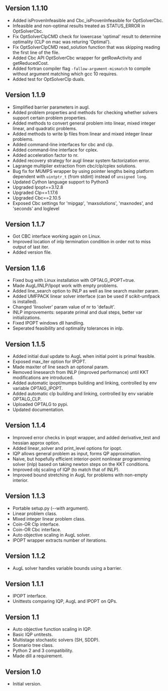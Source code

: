 Version 1.1.10
--------------
* Added isProvenInfeasible and Cbc_isProvenInfeasible for OptSolverCbc.
* Infeasible and non-optimal results treated as STATUS_ERROR in OptSolverCbc.
* Fix OptSolverClpCMD check for lowercase 'optimal' result to determine optimality (CLP on mac was returing 'Optimal').
* Fix OptSolverClpCMD read_solution function that was skipping reading the first line of the file.
* Added Cbc API OptSolverCbc wrapper for getRowActivity and getReducedCost.
* Added fortran compiler flag `-fallow-argument-mismatch` to compile without argument matching which gcc 10 requires.
* Added test for OptSolverClp duals.

Version 1.1.9
-------------
* Simplified barrier parameters in augl.
* Added problem properties and methods for checking whether solvers support certain problem properties.
* Added methods to convert general problem into linear, mixed integer linear, and quadratic problems.
* Added methods to write lp files from linear and mixed integer linear problems.
* Added command-line interfaces for cbc and clp.
* Added command-line interface for cplex.
* Added acceleration factor to nr.
* Added recovery strategy for augl linear system factorization error.
* Lagrange multiplier extraction from cbc/clp/cplex solutions.
* Bug fix for MUMPS wrapper by using pointer lengths being platform dependent with `uintptr_t` (from stdint) instead of `unsigned long`.
* Updated Cython language support to Python3
* Upgraded Ipopt==3.12.8
* Upgraded Clp==1.17.6
* Upgraded Cbc==2.10.5
* Exposed Cbc settings for 'mipgap', 'maxsolutions', 'maxnodes', and 'seconds' and loglevel

Version 1.1.7
-------------
- Got CBC interface working again on Linux.
- Improved location of inlp termination condition in order not to miss output of last iter.
- Added version file.

Version 1.1.6
-------------
* Fixed bug with Linux installation with OPTALG_IPOPT=true.
* Made AugL/INLP/Ipopt work with empty problems.
* Added line_search option to INLP as well as line search maxiter param.
* Added UMFPACK linear solver interface (can be used if scikit-umfpack is installed).
* Changed 'linsolver' param value of nr to 'default'.
* INLP improvements: separate primal and dual steps, better var initializations.
* Fixed IPOPT windows dll handling.
* Seperated feasibility and optimality tolerances in inlp.

Version 1.1.5
-------------
* Added initial dual update to AugL when initial point is primal feasible.
* Exposed max_iter option for IPOPT.
* Made maxiter of line seach an optional param.
* Removed linesearch from INLP (improved performance) until KKT modifications are introduced.
* Added automatic ipopt/mumps building and linking, controlled by env variable OPTAlG_IPOPT.
* Added automatic clp building and linking, controlled by env variable OPTALG_CLP.
* Uploaded OPTALG to pypi.
* Updated documentation.

Version 1.1.4
-------------
* Improved error checks in ipopt wrapper, and added derivative_test and hessian approx option.
* Added linear_solver and print_level options for ipopt.
* IQP allows general problem as input, forms QP approximation.
* Naive, but hopefully efficient interior-point nonlinear programming solver (inlp) based on taking newton steps on the KKT conditions.
* Improved obj scaling of IQP (to match that of INLP).
* Improved bound stretching in AugL for problems with non-empty interior.

Version 1.1.3
-------------
* Portable setup.py (--with argument).
* Linear problem class.
* Mixed integer linear problem class.
* Coin-OR Clp interface.
* Coin-OR Cbc interface.
* Auto objective scaling in AugL solver.
* IPOPT wrapper extracts number of iterations.

Version 1.1.2
-------------
* AugL solver handles variable bounds using a barrier.

Version 1.1.1
-------------
* IPOPT interface.
* Unittests comparing IQP, AugL and IPOPT on QPs.

Version 1.1
-----------
* Auto objective function scaling in IQP.
* Basic IQP untitests.
* Multistage stochastic solvers (SH, SDDP).
* Scenario tree class.
* Python 2 and 3 compatibility.
* Made dill a requirement.

Version 1.0
-----------
* Initial version.
